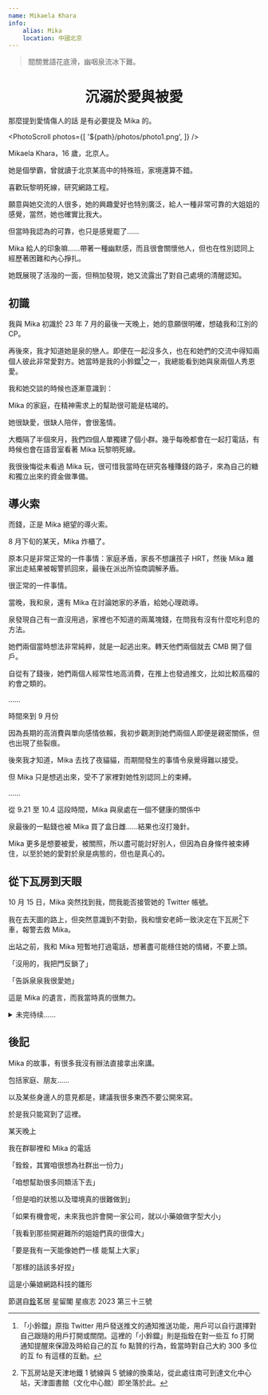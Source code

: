 ```yaml
---
name: Mikaela Khara
info:
    alias: Mika
    location: 中國北京
---
```


> 間關鶯語花底滑，幽咽泉流冰下難。

# <center> 沉溺於愛與被愛

那麼提到愛情傷人的話 是有必要提及 Mika 的。

<blockquote><CapDownQuote messages={[[
"但是遇到泉泉之後 我才知道能有人陪著是件多幸福的事。”", "“可現在我又要失去她……”"],
 ["“我不想再一個人走下去了”", "“一個人好痛苦 看不到希望”"],
  ["“在嗎銓銓……”", "“我把我推特的帳號密碼交給你可以嘛……”"], 
  ["“有點苦……”", "“泉妹要出發去日本了 可能是在登機 告訴她我愛她”"], 
  ["“我買了杯冰淇淋 一會肚子難受了就吃一口壓一下”", "“不會痛苦的 不會的”"]]} />
  </blockquote>

<PhotoScroll photos={[
'${path}/photos/photo1.png',
]} />

Mikaela Khara，16 歲，北京人。

她是個學霸，曾就讀于北京某高中的特殊班，家境還算不錯。

喜歡玩黎明死線，研究網路工程。

願意與她交流的人很多，她的興趣愛好也特別廣泛，給人一種非常可靠的大姐姐的感覺，當然，她也確實比我大。

但當時我認為的可靠，也只是感覺罷了……

Mika 給人的印象嘛……帶著一種幽默感，而且很會關懷他人，但也在性別認同上經歷著困難和內心掙扎。

她既展現了活潑的一面，但稍加發現，她又流露出了對自己處境的清醒認知。

## 初識

我與 Mika 初識於 23 年 7 月的最後一天晚上，她的意願很明確，想磕我和江別的 CP。

再後來，我才知道她是泉的戀人。即便在一起沒多久，也在和她們的交流中得知兩個人彼此非常愛對方。她當時是我的小鈴鐺[^1]之一，我總能看到她與泉兩個人秀恩愛。

我和她交談的時候也逐漸意識到：

Mika 的家庭，在精神需求上的幫助很可能是枯竭的。

她很缺愛，很缺人陪伴，會很濫情。

大概隔了半個來月，我們四個人單獨建了個小群。幾乎每晚都會在一起打電話，有時候也會在語音室看著 Mika 玩黎明死線。

我很後悔從未看過 Mika 玩，很可惜我當時在研究各種賺錢的路子，來為自己的糖和獨立出來的資金做準備。

## 導火索

而錢，正是 Mika 絕望的導火索。

8 月下旬的某天，Mika 炸櫃了。

原本只是非常正常的一件事情：家庭矛盾，家長不想讓孩子 HRT，然後 Mika 離家出走結果被報警抓回來，最後在派出所協商調解矛盾。

很正常的一件事情。

當晚，我和泉，還有 Mika 在討論她家的矛盾，給她心理疏導。

泉發現自己有一直沒用過，家裡也不知道的兩萬塊錢，在問我有沒有什麼吃利息的方法。

她們兩個當時想法非常純粹，就是一起逃出來。轉天他們兩個就去 CMB 開了個戶。

自從有了錢後，她們兩個人經常性地高消費，在推上也發過推文，比如比較高檔的約會之類的。

……

時間來到 9 月份

因為長期的高消費與單向感情依賴，我初步觀測到她們兩個人即便是親密關係，但也出現了些裂痕。

後來我才知道，Mika 去找了夜貓貓，而期間發生的事情令泉覺得難以接受。

但 Mika 只是想逃出來，受不了家裡對她性別認同上的束縛。

……

從 9.21 至 10.4 這段時間，Mika 與泉處在一個不健康的關係中

泉最後的一點錢也被 Mika 買了盒日雌……結果也沒打幾針。

Mika 更多是想要被愛，被關照，所以盡可能討好別人，但因為自身條件被束縛住，以至於她的愛對於泉是病態的，但也是真心的。

## 從下瓦房到天眼

10 月 15 日，Mika 突然找到我，問我能否接管她的 Twitter 帳號。

我在去天圖的路上，但突然意識到不對勁，我和懷安老師一致決定在下瓦房[^2]下車，報警去救 Mika。

出站之前，我和 Mika 短暫地打過電話，想著盡可能穩住她的情緒，不要上頭。

「沒用的，我把門反鎖了」

「告訴泉泉我很愛她」

這是 Mika 的遺言，而我當時真的很無力。

<details>
<summary>未完待续……</summary>

我真正得到 Mika 逝世的消息 是在 10 月 24 日。

鑒於之前比賽晉級，我去了三岔河口。

少年宮裡不讓停車，於是我們在天眼下的停車場裡換上衣服。

結果……剛下車就收到了消息。

「沒搶救回來。」

「這是永樂橋，上面架着天眼，是一個約會的好地方。如果可以的話，什麼時候來這邊玩，我請你們坐～」

「謝謝銓銓～打算過段時間想來坐一次欸，到時候銓銓一起嘛？」

這是我腦中，望着天眼的回憶，這一切仿佛凍結住了。強忍着痛苦，即便沒發揮好，但我完成了賽程中的最後一次演出。

後來，問起了友人她對 Mika 的印象：

> 我感覺 Mika 也是個可憐的孩子，應該是沒有安全感，想有人可以依靠。
>
> 很多經歷都和她很類似。
>
> 身上全都是在家裡被打留下的疤，我看了都想哭。
>
> 我想她應該……算是含冤而死，真的感覺她死的時候不像是解脫。
>
> 據我的經驗來看，死之前還是想得到愛，有個人能線下過去抱住她都好。
>
> 本來我是可以的……
>
> 我之前說好的 12 月過去要和她過聖誕節。要包餃子，吃水煮蝦。
>
> 感覺她有一段時間像是在求我過去一樣。

三岔河口，沿着子牙河和北運河一路北上，可以抵達北京。

而如今，我站在三岔河口，過往美好的記憶與思緒交匯於此。

她的突然離開，讓一切戛然而止，仿佛所有未完成的故事都被凍結在那個瞬間。那些約定——

包餃子、過聖誕節……

——如今都成了無處寄託的夢。

我想，Mika 並不是真正想離開這個世界，她只是太渴望有人能聽見她內心的呐喊，能擁抱她，給她一個停靠的港灣。在這個複雜的世界裡，她活得太清醒，卻又太孤獨。那些她不斷掩飾的痛苦，最終像洪水般將她吞沒。

「如果當時我能早點意識到，再堅定一點，是不是一切都會不同？」這個問題像夢魘般徘徊在腦海。可是時間無情地向前，留給我們的只有遺憾和無盡的思念。

站在三岔河口，寒風拂面，眼前是連綿不斷的河流——它們匯聚、分流，又不斷地向前流去，像生命本身一樣無法回頭。

Mika 說過：「希望有一天能一起坐在天眼上看風景。」

我知道，她或許再也看不到那天的景色了。但她的故事、她的愛、她那不被理解的執着，永遠會留在那些記得她的人心裡。

愛從未走遠，只是我們再也無法親口對她說了。

<PhotoScroll photos={[
'${path}/photos/photo2.jpg',
'${path}/photos/photo3.jpg',
'${path}/photos/photo4.jpg',
]} />

</details>

## 後記

Mika 的故事，有很多我沒有辦法直接拿出來講。

包括家庭、朋友……

以及某些身邊人的意見都是，建議我很多東西不要公開來寫。

於是我只能寫到了這裡。

某天晚上

我在群聊裡和 Mika 的電話

「銓銓，其實咱很想為社群出一份力」

「咱想幫助很多同類活下去」

「但是咱的狀態以及環境真的很難做到」

「如果有機會呢，未來我也許會開一家公司，就以小藥娘做字型大小」

「我看到那些開避難所的姐姐們真的很偉大」

「要是我有一天能像她們一樣 能幫上大家」

「那樣的話該多好捏」

這是小藥娘網路科技的雛形

節選自[銓](https://twitter.com/yqua_)茗居 星留閣 星痕志 2023 第三十三號

[^1]: 「小鈴鐺」原指 Twitter 用戶發送推文的通知推送功能，用戶可以自行選擇對自己跟隨的用戶打開或關閉。這裡的「小鈴鐺」則是指銓在對一些互 fo 打開通知提醒來保證及時給自己的互 fo 點贊的行為，銓當時對自己大約 300 多位的互 fo 有這樣的互動。

[^2]: 下瓦房站是天津地鐵 1 號線與 5 號線的換乘站，從此處往南可到達文化中心站，天津圖書館（文化中心館）即坐落於此。
